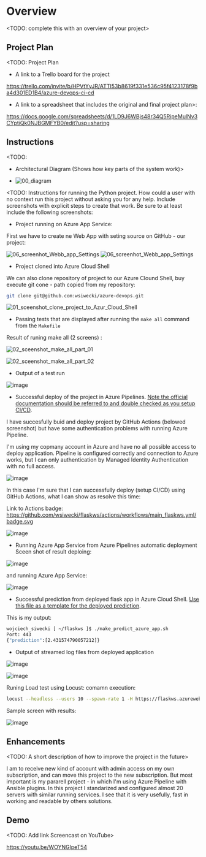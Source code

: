 # Overview

<TODO: complete this with an overview of your project>

## Project Plan
<TODO: Project Plan

* A link to a Trello board for the project

https://trello.com/invite/b/HPVtYyJR/ATTI53b8619f331e536c95f4123178f9ba4d301ED1B4/azure-devops-ci-cd

* A link to a spreadsheet that includes the original and final project plan>:

https://docs.google.com/spreadsheets/d/1LD9J6WBjs48r34Q5RipeMulNv3CYptiQk0NJBGMFYB0/edit?usp=sharing

## Instructions

<TODO:  
* Architectural Diagram (Shows how key parts of the system work)>

* ![00_diagram](https://user-images.githubusercontent.com/58573764/234246730-23d60c6e-aa59-4206-94b4-e4702173fd3c.jpg)


<TODO:  Instructions for running the Python project.  How could a user with no context run this project without asking you for any help.  Include screenshots with explicit steps to create that work. Be sure to at least include the following screenshots:

* Project running on Azure App Service:

First we have to create ne Web App with seting source on GitHub - our project:

![06_screenhot_Webb_app_Settings](https://user-images.githubusercontent.com/58573764/234284133-a91b668f-c0fa-48bc-8c52-74b75e350eca.jpg)
![06_screenhot_Webb_app_Settings](https://user-images.githubusercontent.com/58573764/234284198-9875de9a-7481-4355-a27c-7da8673950a1.jpg)


* Project cloned into Azure Cloud Shell

We can also clone repository of project to our Azure Clound Shell, buy execute git cone - path copied from my repository:

```bash
git clone git@github.com:wsiwecki/azure-devops.git
```

![01_sceenshot_clone_project_to_Azur_Cloud_Shell](https://user-images.githubusercontent.com/58573764/234284888-2c661324-6b64-4a73-bb11-a306a7500209.jpg)


* Passing tests that are displayed after running the `make all` command from the `Makefile`

Result of runing make all (2 screens) :

![02_sceenshot_make_all_part_01](https://user-images.githubusercontent.com/58573764/234285060-f3e93c50-e690-4142-9fa6-b0c687bae30c.jpg)

![02_sceenshot_make_all_part_02](https://user-images.githubusercontent.com/58573764/234285114-f988681f-22e8-4cac-98d9-cc7f357ed217.jpg)

* Output of a test run

![image](https://user-images.githubusercontent.com/58573764/234285735-22699a4a-4a1c-46fe-bb2c-9822b9003857.png)


* Successful deploy of the project in Azure Pipelines.  [Note the official documentation should be referred to and double checked as you setup CI/CD](https://docs.microsoft.com/en-us/azure/devops/pipelines/ecosystems/python-webapp?view=azure-devops).

I have succesfully buid and deploy project by GitHub Actions (belowed screenshot) but have some authentication problems with running Azure Pipeline.

I'm using my copmany account in Azure and have no all possible access to deploy application. Pipeline is configured correctly and connection to Azure works, but I can only authentication by Managed Identity Authentication with no full access.

![image](https://user-images.githubusercontent.com/58573764/234287670-d1bcd6bc-63ef-4912-aded-e97ba62a0f8a.png)

In this case I'm sure that I can successfully deploy (setup CI/CD) using GitHub Actions, what I can show as resolve this time:

Link to Actions badge: https://github.com/wsiwecki/flaskws/actions/workflows/main_flaskws.yml/badge.svg


![image](https://user-images.githubusercontent.com/58573764/234288063-5c09d8f2-01ce-4daf-865e-59a2882efa83.png)


* Running Azure App Service from Azure Pipelines automatic deployment
Sceen shot of result deploing:

![image](https://user-images.githubusercontent.com/58573764/234291602-a87d0bc7-e474-45bf-968f-e4b0e7b7f36b.png)

and running Azure App Service:

![image](https://user-images.githubusercontent.com/58573764/234291847-dae27cf7-a654-4f58-ae64-281bd97d2b84.png)


* Successful prediction from deployed flask app in Azure Cloud Shell.  [Use this file as a template for the deployed prediction](https://github.com/udacity/nd082-Azure-Cloud-DevOps-Starter-Code/blob/master/C2-AgileDevelopmentwithAzure/project/starter_files/flask-sklearn/make_predict_azure_app.sh).

This is my output:

```bash
wojciech_siwecki [ ~/flaskws ]$ ./make_predict_azure_app.sh
Port: 443
{"prediction":[2.431574790057212]}
```

* Output of streamed log files from deployed application

![image](https://user-images.githubusercontent.com/58573764/234288582-c1ac0c95-1a4e-4898-9e5e-1794fb582d3b.png)

![image](https://user-images.githubusercontent.com/58573764/234288923-1db615d9-4439-426a-bbcc-e1dd775c1b52.png)

Runing Load test using Locust:
comamn execution:
```bash
locust --headless --users 10 --spawn-rate 1 -H https://flaskws.azurewebsites.net:443
```
Sample screen with results:

![image](https://user-images.githubusercontent.com/58573764/234833585-aed5b3b4-fac5-460f-9fcc-fd096656cb4d.png)


## Enhancements

<TODO: A short description of how to improve the project in the future>

I am to receive new kind of account with admin access on my own subscription, and can move this project to the new subscription.
But most important is my pararell project - in which I'm using Azure Pipeline with Ansible plugins. In this project I standarized
and configured almost 20 servers with similar running services. I see that it is very usefully, fast in working and readable by others solutions.

## Demo 

<TODO: Add link Screencast on YouTube>

https://youtu.be/WOYNGlpeT54


